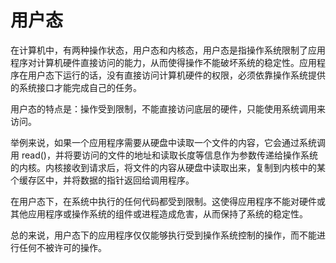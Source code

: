 # 用户态
在计算机中，有两种操作状态，用户态和内核态，用户态是指操作系统限制了应用程序对计算机硬件直接访问的能力，从而使得操作不能破坏系统的稳定性。应用程序在用户态下运行的话，没有直接访问计算机硬件的权限，必须依靠操作系统提供的系统接口才能完成自己的任务。

用户态的特点是：操作受到限制，不能直接访问底层的硬件，只能使用系统调用来访问。

举例来说，如果一个应用程序需要从硬盘中读取一个文件的内容，它会通过系统调用 read()，并将要访问的文件的地址和读取长度等信息作为参数传递给操作系统的内核。内核接收到请求后，将文件的内容从硬盘中读取出来，复制到内核中的某个缓存区中，并将数据的指针返回给调用程序。

在用户态下，在系统中执行的任何代码都受到限制。这使得应用程序不能对硬件或其他应用程序或操作系统的组件或进程造成危害，从而保持了系统的稳定性。

总的来说，用户态下的应用程序仅仅能够执行受到操作系统控制的操作，而不能进行任何不被许可的操作。